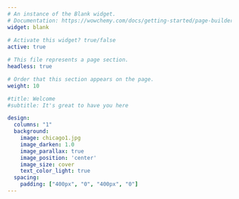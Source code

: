 ```yaml
---
# An instance of the Blank widget.
# Documentation: https://wowchemy.com/docs/getting-started/page-builder/
widget: blank
 
# Activate this widget? true/false
active: true

# This file represents a page section.
headless: true

# Order that this section appears on the page.
weight: 10

#title: Welcome
#subtitle: It's great to have you here

design:
  columns: "1"
  background:
    image: chicago1.jpg
    image_darken: 1.0
    image_parallax: true
    image_position: 'center'
    image_size: cover
    text_color_light: true
  spacing:
    padding: ["400px", "0", "400px", "0"] 
---
```



